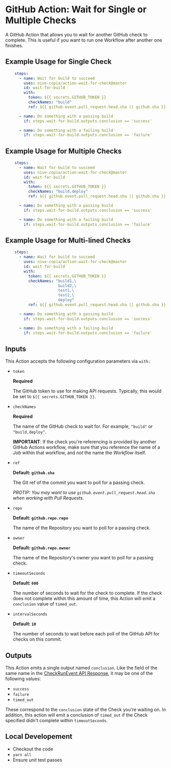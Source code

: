 <p align="center">
  <a href="https://github.com/nive-copia/action-wait-for-check"></a>
</p>

# GitHub Action: Wait for Single or Multiple Checks

A GitHub Action that allows you to wait for another GitHub check to complete. This is useful if you want to run one Workflow after another one finishes.

## Example Usage for Single Check

```yaml
    steps:
      - name: Wait for build to succeed
        uses: nive-copia/action-wait-for-check@master
        id: wait-for-build
        with:
          token: ${{ secrets.GITHUB_TOKEN }}
          checkNames: "build"
          ref: ${{ github.event.pull_request.head.sha || github.sha }}

      - name: Do something with a passing build
        if: steps.wait-for-build.outputs.conclusion == 'success'

      - name: Do something with a failing build
        if: steps.wait-for-build.outputs.conclusion == 'failure'
```

## Example Usage for Multiple Checks

```yaml
    steps:
      - name: Wait for build to succeed
        uses: nive-copia/action-wait-for-check@master
        id: wait-for-build
        with:
          token: ${{ secrets.GITHUB_TOKEN }}
          checkNames: "build,deploy"
          ref: ${{ github.event.pull_request.head.sha || github.sha }}

      - name: Do something with a passing build
        if: steps.wait-for-build.outputs.conclusion == 'success'

      - name: Do something with a failing build
        if: steps.wait-for-build.outputs.conclusion == 'failure'
```

## Example Usage for Multi-lined Checks

```yaml
    steps:
      - name: Wait for build to succeed
        uses: nive-copia/action-wait-for-check@master
        id: wait-for-build
        with:
          token: ${{ secrets.GITHUB_TOKEN }}
          checkNames: "build1,\
                       build2,\
                       test1,\
                       test2,\
                       deploy"
          ref: ${{ github.event.pull_request.head.sha || github.sha }}

      - name: Do something with a passing build
        if: steps.wait-for-build.outputs.conclusion == 'success'

      - name: Do something with a failing build
        if: steps.wait-for-build.outputs.conclusion == 'failure'
```

## Inputs

This Action accepts the following configuration parameters via `with:`

- `token`

  **Required**

  The GitHub token to use for making API requests. Typically, this would be set to `${{ secrets.GITHUB_TOKEN }}`.

- `checkNames`

  **Required**

  The name of the GitHub check to wait for. For example, `"build"` or `"build,deploy"`.

  **IMPORTANT**: If the check you're referencing is provided by another GitHub Actions workflow, make sure that you reference the name of a _Job_ within that workflow, and _not_ the name the _Workflow_ itself.

- `ref`

  **Default: `github.sha`**

  The Git ref of the commit you want to poll for a passing check.

  _PROTIP: You may want to use `github.event.pull_request.head.sha` when working with Pull Requests._

- `repo`

  **Default: `github.repo.repo`**

  The name of the Repository you want to poll for a passing check.

- `owner`

  **Default: `github.repo.owner`**

  The name of the Repository's owner you want to poll for a passing check.

- `timeoutSeconds`

  **Default: `600`**

  The number of seconds to wait for the check to complete. If the check does not complete within this amount of time, this Action will emit a `conclusion` value of `timed_out`.

- `intervalSeconds`

  **Default: `10`**

  The number of seconds to wait before each poll of the GitHub API for checks on this commit.

## Outputs

This Action emits a single output named `conclusion`. Like the field of the same name in the [CheckRunEvent API Response](https://developer.github.com/v3/activity/events/types/#checkrunevent-api-payload), it may be one of the following values:

- `success`
- `failure`
- `timed_out`

These correspond to the `conclusion` state of the Check you're waiting on. In addition, this action will emit a conclusion of `timed_out` if the Check specified didn't complete within `timeoutSeconds`.

## Local Developement

- Checkout the code
- `yarn all`
- Ensure unit test passes

